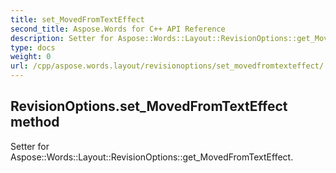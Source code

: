 ```yaml
---
title: set_MovedFromTextEffect
second_title: Aspose.Words for C++ API Reference
description: Setter for Aspose::Words::Layout::RevisionOptions::get_MovedFromTextEffect. 
type: docs
weight: 0
url: /cpp/aspose.words.layout/revisionoptions/set_movedfromtexteffect/
---
```

## RevisionOptions.set_MovedFromTextEffect method


Setter for Aspose::Words::Layout::RevisionOptions::get_MovedFromTextEffect. 

